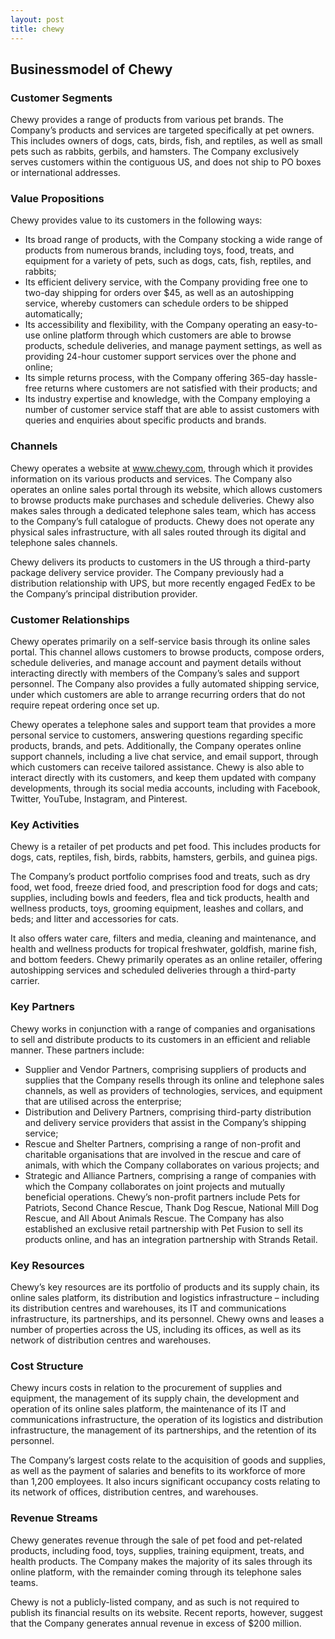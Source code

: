 ```yaml
---
layout: post
title: chewy
---
```


Businessmodel of Chewy
-----------------------

### Customer Segments

Chewy provides a range of products from various pet brands. The Company’s products and services are targeted specifically at pet owners. This includes owners of dogs, cats, birds, fish, and reptiles, as well as small pets such as rabbits, gerbils, and hamsters. The Company exclusively serves customers within the contiguous US, and does not ship to PO boxes or international addresses.

### Value Propositions

Chewy provides value to its customers in the following ways:

 * Its broad range of products, with the Company stocking a wide range of products from numerous brands, including toys, food, treats, and equipment for a variety of pets, such as dogs, cats, fish, reptiles, and rabbits;
* Its efficient delivery service, with the Company providing free one to two-day shipping for orders over $45, as well as an autoshipping service, whereby customers can schedule orders to be shipped automatically;
* Its accessibility and flexibility, with the Company operating an easy-to-use online platform through which customers are able to browse products, schedule deliveries, and manage payment settings, as well as providing 24-hour customer support services over the phone and online;
* Its simple returns process, with the Company offering 365-day hassle-free returns where customers are not satisfied with their products; and
* Its industry expertise and knowledge, with the Company employing a number of customer service staff that are able to assist customers with queries and enquiries about specific products and brands.
 ### Channels

Chewy operates a website at www.chewy.com, through which it provides information on its various products and services. The Company also operates an online sales portal through its website, which allows customers to browse products make purchases and schedule deliveries. Chewy also makes sales through a dedicated telephone sales team, which has access to the Company’s full catalogue of products. Chewy does not operate any physical sales infrastructure, with all sales routed through its digital and telephone sales channels.

Chewy delivers its products to customers in the US through a third-party package delivery service provider. The Company previously had a distribution relationship with UPS, but more recently engaged FedEx to be the Company’s principal distribution provider.

### Customer Relationships

Chewy operates primarily on a self-service basis through its online sales portal. This channel allows customers to browse products, compose orders, schedule deliveries, and manage account and payment details without interacting directly with members of the Company’s sales and support personnel. The Company also provides a fully automated shipping service, under which customers are able to arrange recurring orders that do not require repeat ordering once set up.

Chewy operates a telephone sales and support team that provides a more personal service to customers, answering questions regarding specific products, brands, and pets. Additionally, the Company operates online support channels, including a live chat service, and email support, through which customers can receive tailored assistance. Chewy is also able to interact directly with its customers, and keep them updated with company developments, through its social media accounts, including with Facebook, Twitter, YouTube, Instagram, and Pinterest.

### Key Activities

Chewy is a retailer of pet products and pet food. This includes products for dogs, cats, reptiles, fish, birds, rabbits, hamsters, gerbils, and guinea pigs.

The Company’s product portfolio comprises food and treats, such as dry food, wet food, freeze dried food, and prescription food for dogs and cats; supplies, including bowls and feeders, flea and tick products, health and wellness products, toys, grooming equipment, leashes and collars, and beds; and litter and accessories for cats.

It also offers water care, filters and media, cleaning and maintenance, and health and wellness products for tropical freshwater, goldfish, marine fish, and bottom feeders. Chewy primarily operates as an online retailer, offering autoshipping services and scheduled deliveries through a third-party carrier.

### Key Partners

Chewy works in conjunction with a range of companies and organisations to sell and distribute products to its customers in an efficient and reliable manner. These partners include:

 * Supplier and Vendor Partners, comprising suppliers of products and supplies that the Company resells through its online and telephone sales channels, as well as providers of technologies, services, and equipment that are utilised across the enterprise;
* Distribution and Delivery Partners, comprising third-party distribution and delivery service providers that assist in the Company’s shipping service;
* Rescue and Shelter Partners, comprising a range of non-profit and charitable organisations that are involved in the rescue and care of animals, with which the Company collaborates on various projects; and
* Strategic and Alliance Partners, comprising a range of companies with which the Company collaborates on joint projects and mutually beneficial operations.
 Chewy’s non-profit partners include Pets for Patriots, Second Chance Rescue, Thank Dog Rescue, National Mill Dog Rescue, and All About Animals Rescue. The Company has also established an exclusive retail partnership with Pet Fusion to sell its products online, and has an integration partnership with Strands Retail.

### Key Resources

Chewy’s key resources are its portfolio of products and its supply chain, its online sales platform, its distribution and logistics infrastructure – including its distribution centres and warehouses, its IT and communications infrastructure, its partnerships, and its personnel. Chewy owns and leases a number of properties across the US, including its offices, as well as its network of distribution centres and warehouses.

### Cost Structure

Chewy incurs costs in relation to the procurement of supplies and equipment, the management of its supply chain, the development and operation of its online sales platform, the maintenance of its IT and communications infrastructure, the operation of its logistics and distribution infrastructure, the management of its partnerships, and the retention of its personnel.

The Company’s largest costs relate to the acquisition of goods and supplies, as well as the payment of salaries and benefits to its workforce of more than 1,200 employees. It also incurs significant occupancy costs relating to its network of offices, distribution centres, and warehouses.

### Revenue Streams

Chewy generates revenue through the sale of pet food and pet-related products, including food, toys, supplies, training equipment, treats, and health products. The Company makes the majority of its sales through its online platform, with the remainder coming through its telephone sales teams.

Chewy is not a publicly-listed company, and as such is not required to publish its financial results on its website. Recent reports, however, suggest that the Company generates annual revenue in excess of $200 million.
